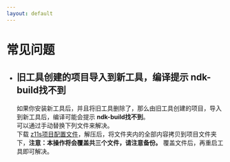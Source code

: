 ```yaml
---
layout: default
---
```


# 常见问题
* ## 旧工具创建的项目导入到新工具，编译提示 **ndk-build找不到**  
  如果你安装新工具后，并且将旧工具删除了，那么由旧工具创建的项目，导入到新工具后，编译可能会提示 **ndk-build找不到**。  
  可以通过手动替换下列文件来解决。  
  下载 [z11s项目配置文件](assets/z11sproject-configuration.zip)，解压后，将文件夹内的全部内容拷贝到项目文件夹下，**注意：本操作将会覆盖共三个文件，请注意备份。**
  覆盖文件后，再重启工具即可解决。  